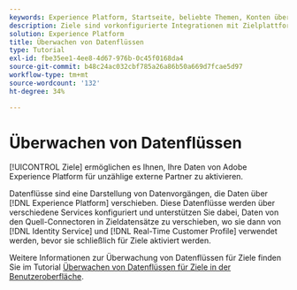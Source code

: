 ```yaml
---
keywords: Experience Platform, Startseite, beliebte Themen, Konten überwachen, Datenflüsse überwachen, Datenflüsse, Ziele
description: Ziele sind vorkonfigurierte Integrationen mit Zielplattformen, die eine nahtlose Aktivierung von Daten aus Adobe Experience Platform ermöglichen. Mit Zielen können Sie Ihre bekannten und unbekannten Daten für kanalübergreifende Marketing-Kampagnen, E-Mail-Kampagnen, zielgruppengerechte Werbung und viele andere Anwendungsfälle aktivieren.
solution: Experience Platform
title: Überwachen von Datenflüssen
type: Tutorial
exl-id: fbe35ee1-4ee8-4d67-976b-0c45f0168da4
source-git-commit: b48c24ac032cbf785a26a86b50a669d7fcae5d97
workflow-type: tm+mt
source-wordcount: '132'
ht-degree: 34%

---
```


# Überwachen von Datenflüssen

[!UICONTROL Ziele] ermöglichen es Ihnen, Ihre Daten von Adobe Experience Platform für unzählige externe Partner zu aktivieren.

Datenflüsse sind eine Darstellung von Datenvorgängen, die Daten über [!DNL Experience Platform] verschieben. Diese Datenflüsse werden über verschiedene Services konfiguriert und unterstützen Sie dabei, Daten von den Quell-Connectoren in Zieldatensätze zu verschieben, wo sie dann von [!DNL Identity Service] und [!DNL Real-Time Customer Profile] verwendet werden, bevor sie schließlich für Ziele aktiviert werden.

Weitere Informationen zur Überwachung von Datenflüssen für Ziele finden Sie im Tutorial [Überwachen von Datenflüssen für Ziele in der Benutzeroberfläche](../../dataflows/ui/monitor-destinations.md).
